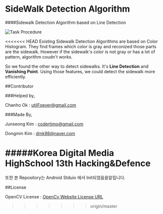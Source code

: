 # SideWalk Detection Algorithm

####Sidewalk Detection Algorithm based on Line Detection

![Task Procedure](http://github.com/codertimo/SidewalkDetection/task.png)

<<<<<<< HEAD
Existing Sidewalk Detection Algorithms are based on Color Histogram. They find frames which color is gray and reconized those parts are the sidewalk. However if the sidewalk's color is not gray or has a lot of pattern, algorithm coudn't works.

So we found the other way to detect sidewalks. It's **Line Detection** and **Vanishing Point**. Using those features, we could detect the sidewalk more efficiently.

##Contributor

###Helped by,

Chanho Ok : utilFoever@gmail.com

###Made By,

Junseong Kim : codertimo@gmail.com

Dongmin Kim : dmk98@naver.com

#####Korea Digital Media HighSchool 13th Hacking&Defence
=======
또한 본 Repository는 Android Stduio 에서 Init되었음을알립니다.


##License

OpenCV License : [OpenCv Website License URL](http://opencv.org/license.html)
>>>>>>> origin/master
